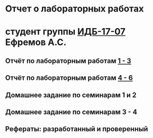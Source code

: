 # Отчет о лабораторных работах
# студент группы [ИДБ-17-07](https://github.com/stankin/design-part-1/wiki/List-IDB-17-07) Ефремов А.С.

## Отчёт по лабораторным работам [1 - 3](https://github.com/SirAlek/EfremovAS.github.io.wiki.git)

## Отчёт по лабораторным работам [4 - 6](https://github.com/SirAlek/EfremovAS.github.io/wiki/%D0%9B%D1%80-4-5)

## Домашнее задание по семинарам 1 и 2

## Домашнее задание по семинарам 3 - 4

## Рефераты: разработанный и проверенный
